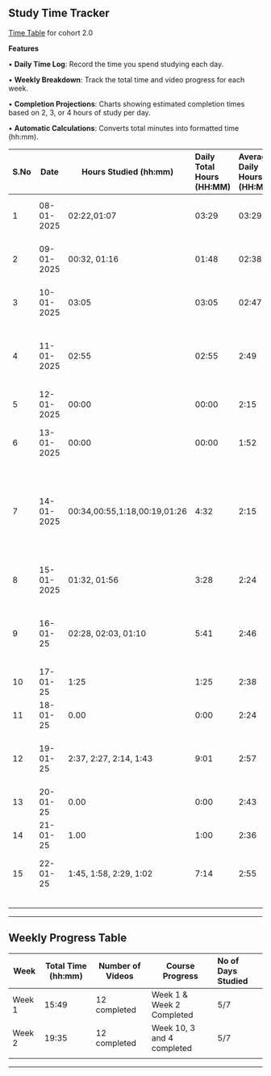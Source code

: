 ## Study Time Tracker&#x20;

[Time Table](./Time_chart.md) for cohort 2.0

**Features**

• **Daily Time Log**: Record the time you spend studying each day.

• **Weekly Breakdown**: Track the total time and video progress for each week.

• **Completion Projections**: Charts showing estimated completion times based on 2, 3, or 4 hours of study per day.

• **Automatic Calculations**: Converts total minutes into formatted time (hh:mm).

| **S.No** | **Date**   | **Hours Studied (hh:mm)**    | **Daily Total Hours (HH:MM)** | **Average Daily Hours (HH:MM)** | **Topics Covered**                                                                    | **Notes**                                 |
| :------- | ---------- | ---------------------------- | :---------------------------- | :------------------------------ | ------------------------------------------------------------------------------------- | ----------------------------------------- |
| 1        | 08-01-2025 | 02:22,01:07                  | 03:29                         | 03:29                           | Week 1: JS Foundations, Basics Js APis                                                | Video 1,2 ompleted.                       |
| 2        | 09-01-2025 | 00:32, 01:16                 | 01:48                         | 02:38                           | Week 1: Loops, Async Await, Promises                                                  | Lecture 1.3, 1.4, 1.5 Completed.          |
| 3        | 10-01-2025 | 03:05                        | 03:05                         | 02:47                           | Week 2 Revision of Async Js                                                           | Revised previous topics. (2.1)            |
| 4        | 11-01-2025 | 02:55                        | 02:55                         | 2:49                            | Week 2: Express, Nodejs                                                               | In detail Study About Express and Node.js |
| 5        | 12-01-2025 | 00:00                        | 00:00                         | 2:15                            | Rest Day                                                                              | Rest Day                                  |
| 6        | 13-01-2025 | 00:00                        | 00:00                         | 1:52                            | Irresponsible, laziness                                                               | Does not studied because of laziness      |
| 7        | 14-01-2025 | 00:34,00:55,1:18,00:19,01:26 | 4:32                          | 2:15                            | Week 2: Bash and Terminal, Advance, Express, filter, map, arrow functions, git/github | Completed Week 2                          |
| 8        | 15-01-2025 | 01:32, 01:56                 | 3:28                          | 2:24                            | Postgres, Prisma                                                                      | Week 10.0.1 & 10.0.2 Completed.           |
| 9        | 16-01-25   | 02:28, 02:03, 01:10          | 5:41                          | 2:46                            | Postgres and Prisma + 1st video for 3rd week : middleware, auth, zod, etc             | Week 10 Completed: Week 3 Started.        |
| 10       | 17-01-25   | 1:25                         | 1:25                          | 2:38                            | Completed 3.1                                                                         | Completed 3.1                             |
| 11       | 18-01-25   | 0.00                         | 0:00                          | 2:24                            | laziness                                                                              | laziness                                  |
| 12       | 19-01-25   | 2:37, 2:27, 2:14, 1:43       | 9:01                          | 2:57                            | Dynamic backend and auth                                                              | 3.2 Completed. 4.1 & 4.2 & 4.3 Completed. |
| 13       | 20-01-25   | 0.00                         | 0:00                          | 2:43                            | laziness                                                                              | laziness                                  |
| 14       | 21-01-25   | 1.00                         | 1:00                          | 2:36                            | 5.1 Started                                                                           | 5.1 Started                               |
| 15       | 22-01-25   | 1:45, 1:58, 2:29, 1:02       | 7:14                          | 2:55                            | Week 5 Done: Basic React Deep Dive                                                    | Week 6 : video 2 :  1 hour and 2 Minute   |
|          |            |                              |                               |                                 |                                                                                       |                                           |
|          |            |                              |                               |                                 |                                                                                       |                                           |
|          |            |                              |                               |                                 |                                                                                       |                                           |
|          |            |                              |                               |                                 |                                                                                       |                                           |

***

## Weekly Progress Table

| **Week** | **Total Time (hh:mm)** | **Number of Videos** | **Course Progress**        | **No of Days Studied** |
| -------- | ---------------------- | -------------------- | -------------------------- | :--------------------- |
| Week 1   | 15:49                  | 12 completed         | Week 1 & Week 2 Completed  | 5/7                    |
| Week 2   | 19:35                  | 12 completed         | Week 10, 3 and 4 completed | 5/7                    |
|          |                        |                      |                            |                        |

***

